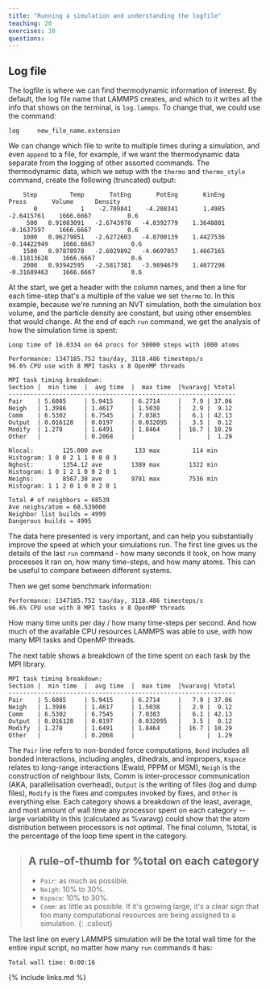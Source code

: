 ```yaml
---
title: "Running a simulation and understanding the logfile"
teaching: 20
exercises: 30
questions:
---
```


## Log file

The logfile is where we can find thermodynamic information of interest.
By default, the log file name that LAMMPS creates, and which to it writes all the info that shows on the terminal, is `log.lammps`.
To change that, we could use the command:

```
log     new_file_name.extension
```

We can change which file to write to multiple times during a simulation, and even `append` to a file, for example, if we want the thermodynamic data separate from the logging of other assorted commands.
The thermodynamic data, which we setup with the `thermo` and `thermo_style` command, create the following (truncated) output:


```
    Step         Temp       TotEng       PotEng       KinEng        Press       Volume      Density
       0            1    -2.709841    -4.208341       1.4985   -2.6415761    1666.6667          0.6
     500   0.91083091   -2.6743978   -4.0392779    1.3648801   -0.1637597    1666.6667          0.6
    1000   0.96279851   -2.6272603   -4.0700139    1.4427536  -0.14422949    1666.6667          0.6
    1500   0.97878978   -2.6029892   -4.0697057    1.4667165  -0.11813628    1666.6667          0.6
    2000   0.93942595   -2.5817381   -3.9894679    1.4077298  -0.31689463    1666.6667          0.6
```

At the start, we get a header with the column names, and then a line for each time-step that's a multiple of the value we set `thermo` to.
In this example, because we're running an NVT simulation, both the simulation box volume, and the particle density are constant, but using other ensembles that would change.
At the end of each `run` command, we get the analysis of how the simulation time is spent:

```
Loop time of 16.0334 on 64 procs for 50000 steps with 1000 atoms

Performance: 1347185.752 tau/day, 3118.486 timesteps/s
96.6% CPU use with 8 MPI tasks x 8 OpenMP threads

MPI task timing breakdown:
Section |  min time  |  avg time  |  max time  |%varavg| %total
---------------------------------------------------------------
Pair    | 5.6085     | 5.9415     | 6.2714     |   7.9 | 37.06
Neigh   | 1.3986     | 1.4617     | 1.5038     |   2.9 |  9.12
Comm    | 6.5302     | 6.7545     | 7.0383     |   6.1 | 42.13
Output  | 0.016128   | 0.0197     | 0.032095   |   3.5 |  0.12
Modify  | 1.278      | 1.6491     | 1.8464     |  16.7 | 10.29
Other   |            | 0.2068     |            |       |  1.29

Nlocal:        125.000 ave         133 max         114 min
Histogram: 1 0 0 2 1 1 0 0 0 3
Nghost:        1354.12 ave        1389 max        1322 min
Histogram: 1 0 1 2 1 0 0 2 0 1
Neighs:        8567.38 ave        9781 max        7536 min
Histogram: 1 1 2 0 1 0 0 2 0 1

Total # of neighbors = 68539
Ave neighs/atom = 68.539000
Neighbor list builds = 4999
Dangerous builds = 4995
```

The data here presented is very important, and can help you substantially improve the speed at which your simulations run.
The first line gives us the details of the last `run` command - how many seconds it took, on how many processes it ran on, how many time-steps, and how many atoms.
This can be useful to compare between different systems.

Then we get some benchmark information:

```
Performance: 1347185.752 tau/day, 3118.486 timesteps/s
96.6% CPU use with 8 MPI tasks x 8 OpenMP threads
```

How many time units per day / how many time-steps per second.
And how much of the available CPU resources LAMMPS was able to use, with how many MPI tasks and OpenMP threads.

The next table shows a breakdown of the time spent on each task by the MPI library.

```
MPI task timing breakdown:
Section |  min time  |  avg time  |  max time  |%varavg| %total
---------------------------------------------------------------
Pair    | 5.6085     | 5.9415     | 6.2714     |   7.9 | 37.06
Neigh   | 1.3986     | 1.4617     | 1.5038     |   2.9 |  9.12
Comm    | 6.5302     | 6.7545     | 7.0383     |   6.1 | 42.13
Output  | 0.016128   | 0.0197     | 0.032095   |   3.5 |  0.12
Modify  | 1.278      | 1.6491     | 1.8464     |  16.7 | 10.29
Other   |            | 0.2068     |            |       |  1.29
```

The `Pair` line refers to non-bonded force computations, `Bond` includes all bonded interactions, including angles, dihedrals, and impropers, `Kspace` relates to long-range interactions (Ewald, PPPM or MSM), `Neigh` is the construction of neighbour lists, Comm is inter-processor communication (AKA, parallelisation overhead), `Output` is the writing of files (log and dump files), `Modify` is the fixes and computes invoked by fixes, and `Other` is everything else.
Each category shows a breakdown of the least, average, and most amount of wall time any processor spent on each category -- large variability in this (calculated as %varavg) could show that the atom distribution between processors is not optimal.
The final column, %total, is the percentage of the loop time spent in the category.

> ## A rule-of-thumb for %total on each category
>   - `Pair`: as much as possible.
>   - `Neigh`: 10% to 30%.
>   - `Kspace`: 10% to 30%.
>   - `Comm`: as little as possible. If it's growing large, it's a clear sign that too many computational resources are being assigned to a simulation.
{: .callout}

The last line on every LAMMPS simulation will be the total wall time for the entire input script, no matter how many `run` commands it has:

```
Total wall time: 0:00:16
```

{% include links.md %}
